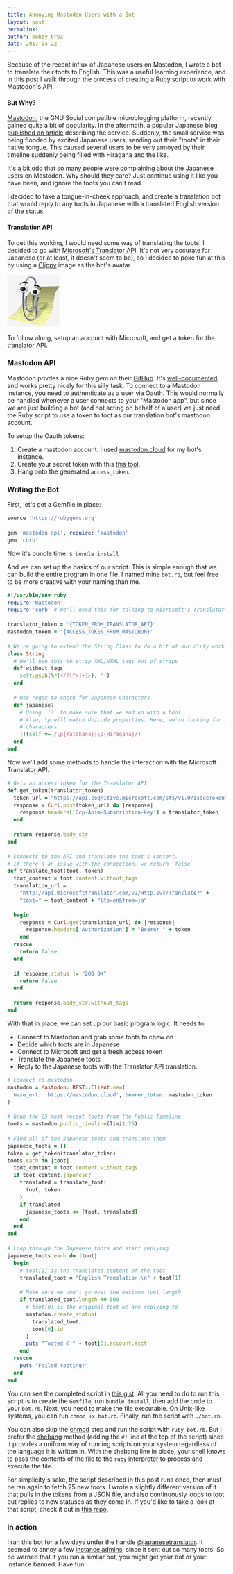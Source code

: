 ```yaml
---
title: Annoying Mastodon Users with a Bot
layout: post
permalink:
author: bobby_brb3 
date: 2017-04-22
---
```


Because of the recent influx of Japanese users on Mastodon, I wrote a bot to
translate their toots to English. This was a useful learning experience, and in
this post I walk through the process of creating a Ruby script to work with
Mastodon's API.

<!--excerpt-->

#### But Why?
[Mastodon][mastodon], the GNU Social compatible microblogging platform,
recently gained quite a bit of popularity. In the aftermath, a popular Japanese
blog [published an article][ascii] describing the service. Suddenly, the small
service was being flooded by excited Japanese users, sending out their "toots"
in their native tongue. This caused several users to be very annoyed by their
timeline suddenly being filled with Hiragana and the like.

It's a bit odd that so many people were complaining about the Japanese users on
Mastodon. Why should they care? Just continue using it like you have been, and
ignore the toots you can't read.

I decided to take a tongue-in-cheek approach, and create a translation bot that
would reply to any toots in Japanese with a translated English version of the
status.

#### Translation API
To get this working, I would need some way of translating the toots. I decided
to go with [Microsoft's Translator API][translator-api]. It's not very accurate
for Japanese (or at least, it doesn't seem to be), so I decided to poke fun at
this by using a [Clippy][clippy] image as the bot's avatar.

![Clippy](/images/blog/2017-04-22-annoying-mastadon-users-with-a-bot/clippy.jpg)

To follow along, setup an account with Microsoft, and get a token for the
translator API.

### Mastodon API

Mastodon privdes a nice Ruby gem on their [GitHub][mastodon-api]. It's
[well-documented][gem-docs], and works pretty nicely for this silly task. To
connect to a Mastodon instance, you need to authenticate as a user via Oauth.
This would normally be handled whenever a user connects to your "Mastodon app",
but since we are just building a bot (and not acting on behalf of a user) we
just need the Ruby script to use a token to toot as our translation bot's
mastodon account.

To setup the Oauth tokens:
1. Create a mastodon account. I used [mastodon.cloud][mastodon-cloud] for my
bot's instance.
2. Create your secret token with this [this tool][tinysubversions]. 
3. Hang onto the generated `access_token`.

### Writing the Bot

First, let's get a Gemfile in place:
```ruby
source 'https://rubygems.org'

gem 'mastodon-api', require: 'mastodon'
gem 'curb'
```

Now it's bundle time: `$ bundle install`

And we can set up the basics of our script. This is simple enough that we can
build the entire program in one file. I named mine `bot.rb`, but feel free to be
more creative with your naming than me.

```ruby
#!/usr/bin/env ruby
require 'mastodon'
require 'curb' # We'll need this for talking to Microsoft's Translator API

translator_token = '{TOKEN_FROM_TRANSLATOR_API}'
mastodon_token = '{ACCESS_TOKEN_FROM_MASTODON}'

# We're going to extend the String Class to do a bit of our dirty work
class String
  # We'll use this to strip XML/HTML tags out of strips
  def without_tags
    self.gsub(%r{</?[^>]+?>}, '')
  end

  # Use regex to check for Japanese Characters
  def japanese?
    # Using `!!` to make sure that we end up with a bool.
    # Also, \p will match Unicode properties. Here, we're looking for Japanese
    # characters.
    !!(self =~ /\p{Katakana}|\p{Hiragana}/)
  end
end
```

Now we'll add some methods to handle the interaction with the Microsoft
Translator API.

```ruby
# Gets an access token for the Translator API
def get_token(translator_token)
  token_url = "https://api.cognitive.microsoft.com/sts/v1.0/issueToken"
  response = Curl.post(token_url) do |response|
    response.headers['Ocp-Apim-Subscription-key'] = translator_token
  end

  return response.body_str
end

# Connects to the API and translate the toot's content.
# If there's an issue with the connection, we return `false`
def translate_toot(toot, token)
  toot_content = toot.content.without_tags
  translation_url = 
    "http://api.microsofttranslator.com/v2/Http.svc/Translate?" +
    "text=" + toot_content + "&to=en&from=ja"

  begin
    response = Curl.get(translation_url) do |response|
      response.headers['Authorization'] = "Bearer " + token
    end
  rescue
    return false
  end

  if response.status != "200 OK"
    return false
  end

  return response.body_str.without_tags
end
```

With that in place, we can set up our basic program logic.
It needs to:
- Connect to Mastodon and grab some toots to chew on
- Decide which toots are in Japanese
- Connect to Microsoft and get a fresh access token
- Translate the Japanese toots
- Reply to the Japanese toots with the Translator API translation.

```ruby
# Connect to mastodon
mastodon = Mastodon::REST::Client.new(
  base_url: 'https://mastodon.cloud', bearer_token: mastodon_token
)

# Grab the 25 most recent toots from the Public Timeline
toots = mastodon.public_timeline(limit:25)

# Find all of the Japanese toots and translate them
japanese_toots = []
token = get_token(translator_token)
toots.each do |toot|
  toot_content = toot.content.without_tags
  if toot_content.japanese?
    translated = translate_toot(
      toot, token
    )
    if translated
      japanese_toots << [toot, translated]
    end
  end
end

# Loop through the Japanese toots and start replying
japanese_toots.each do |toot|
  begin
    # toot[1] is the translated content of the toot
    translated_toot = "English Translation:\n" + toot[1]

    # Make sure we don't go over the maximum toot length
    if translated_toot.length <= 500
      # toot[0] is the original toot we are replying to
      mastodon.create_status(
        translated_toot,
        toot[0].id
      )
      puts "Tooted @ " + toot[0].account.acct
    end
  rescue
    puts "Failed tooting!"
  end
end
```

You can see the completed script in [this gist][gist]. All you need to do to run
this script is to create the `Gemfile`, run `bundle install`, then add the code
to your `bot.rb`. Next, you need to make the file executable. On Unix-like
systems, you can run `chmod +x bot.rb`. Finally, run the script with `./bot.rb`.

You can also skip the [chmod][chmod] step and run the script with `ruby bot.rb`.
But I prefer the [shebang][shebang] method (adding the `#!` line at the top of
the script) since it provides a uniform way of running scripts on your system
regardless of the language it is written in. With the shebang line in place,
your shell knows to pass the contents of the file to the `ruby` interpreter to
process and execute the file.

For simplicity's sake, the script described in this post runs once, then must be
ran again to fetch 25 new toots. I wrote a slightly different version of it that
pulls in the tokens from a JSON file, and also continuously loops to toot out
replies to new statuses as they come in. If you'd like to take a look at that
script, check it out in [this repo][translator-bot].

### In action

I ran this bot for a few days under the handle
[@japanesetranslator][translator]. It seemed to annoy a few
[instance admins][annoy], since it sent out so many toots. So be warned that if
you run a simliar bot, you might get your bot or your instance banned. Have fun!


[mastodon]: https://mastodon.social/about
[ascii]: http://ascii.jp/elem/000/001/465/1465842/
[translator-api]: https://docs.microsoft.com/en-us/azure/cognitive-services/translator/text-overview
[mastodon-api]: https://github.com/tootsuite/mastodon-api
[gem-docs]: http://www.rubydoc.info/gems/mastodon-api/Mastodon
[mastodon-cloud]: https://mastodon.cloud/
[tinysubversions]: https://tinysubversions.com/notes/mastodon-bot/
[gist]: https://gist.github.com/brb3/e26bedb15b4e0ddf22645874ce5ba164 
[translator-bot]: https://github.com/brb3/translator-bot 
[translator]: https://mastodon.cloud/@japanesetranslator
[clippy]: https://en.wikipedia.org/wiki/Office_Assistant
[chmod]: https://en.wikipedia.org/wiki/Chmod
[shebang]: https://en.wikipedia.org/wiki/Shebang_(Unix)
[annoy]: https://cybre.space/users/nightpool/updates/13509
